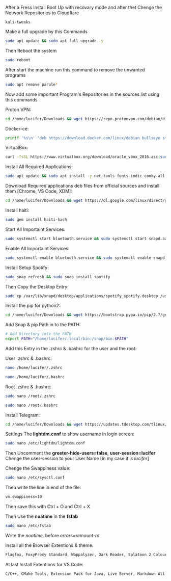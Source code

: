 After a Fress Install Boot Up with recovary mode and after thet Chenge the Network Repositories to Cloudflare  
```base
kali-tweaks
```
Make a full upgrade by this Commands

```bash
sudo apt update && sudo apt full-upgrade -y
```

Then Reboot the system

```bash
sudo reboot
```
After start the machine run this command to remove the unwanted programs

```bash
sudo apt remove parole*
```

Now add some important Program's Repositories in the sources.list using this commands

Proton VPN:

```bash
cd /home/lucifer/Downloads && wget https://repo.protonvpn.com/debian/dists/stable/main/binary-all/protonvpn-stable-release_1.0.3_all.deb && sudo dpkg -i protonvpn-stable-release_1.0.3_all.deb && rm protonvpn-stable-release_1.0.3_all.deb
```

Docker-ce:

```bash
printf '%s\n' "deb https://download.docker.com/linux/debian bullseye stable" | sudo tee /etc/apt/sources.list.d/docker-ce.list && curl -fsSL https://download.docker.com/linux/debian/gpg | sudo gpg --dearmor -o /etc/apt/trusted.gpg.d/docker-ce-archive-keyring.gpg
```

VirtualBox:

```bash
curl -fsSL https://www.virtualbox.org/download/oracle_vbox_2016.asc|sudo gpg --dearmor -o /etc/apt/trusted.gpg.d/oracle_vbox_2016.gpg && curl -fsSL https://www.virtualbox.org/download/oracle_vbox.asc|sudo gpg --dearmor -o /etc/apt/trusted.gpg.d/oracle_vbox.gpg && echo "deb [arch=amd64] https://download.virtualbox.org/virtualbox/debian bullseye contrib" | sudo tee /etc/apt/sources.list.d/virtualbox.list
```

Install All Required Applications:

```bash
sudo apt update && sudo apt install -y net-tools fonts-indic conky-all curl jq moc vlc libu2f-udev gcc g++ python3-pip python2 snapd burpsuite ffmpeg libavdevice59 docker-ce docker-ce-cli containerd.io mugshot bleachbit john metasploit-framework dirbuster nmap nikto hashid libimage-exiftool-perl binwalk steghide wordlists gobuster protonvpn xsltproc exploitdb hydra gufw transmission wpscan xxd whatweb preload dkms virtualbox virtualbox-ext-pack
```

Download Required applications deb files from official sources and install them [Chrome, VS Code, XDM]:

```bash
cd /home/lucifer/Downloads && wget https://dl.google.com/linux/direct/google-chrome-stable_current_amd64.deb && wget https://az764295.vo.msecnd.net/stable/b3e4e68a0bc097f0ae7907b217c1119af9e03435/code_1.78.2-1683731010_amd64.deb && wget https://github.com/subhra74/xdm/releases/download/8.0.26/xdman_gtk_8.0.26_amd64.deb && wget https://github.com/RickdeJager/stegseek/releases/download/v0.6/stegseek_0.6-1.deb && sudo dpkg -i *
```

Install haiti:

```bash
sudo gem install haiti-hash
```

Start All Importaint Services:

```bash
sudo systemctl start bluetooth.service && sudo systemctl start snapd.aa-prompt-listener.service && sudo systemctl start snapd.apparmor.service && sudo systemctl start snapd.recovery-chooser-trigger.service && sudo systemctl start snapd.seeded.service && sudo systemctl start snapd.service && sudo systemctl start snapd.socket
```

Enable All Importaint Services:

```bash
sudo systemctl enable bluetooth.service && sudo systemctl enable snapd.aa-prompt-listener.service && sudo systemctl enable snapd.apparmor.service && sudo systemctl enable snapd.recovery-chooser-trigger.service && sudo systemctl enable snapd.seeded.service && sudo systemctl enable snapd.service && sudo systemctl enable snapd.socket
```

Install Setup Spotify:

```bash
sudo snap refresh && sudo snap install spotify
```
Then Copy the Desktop Entry:

```bash
sudo cp /var/lib/snapd/desktop/applications/spotify_spotify.desktop /usr/share/applications/
```

Install the pip for python2:

```bash
cd /home/lucifer/Downloads && wget https://bootstrap.pypa.io/pip/2.7/get-pip.py && python2 get-pip.py
```

Add Snap & pip Path in to the PATH:

```bash
# Add Directory into the PATH
export PATH="/home/lucifer/.local/bin:/snap/bin:$PATH"
```

Add this Entry in the .zshrc & .bashrc for the user and the root:

User .zshrc & .bashrc:

```bash
nano /home/lucifer/.zshrc
```
```bash
nano /home/lucifer/.bashrc
```

Root .zshrc & .bashrc:

```bash
sudo nano /root/.zshrc
```
```bash
sudo nano /root/.bashrc
```

Install Telegram:

```bash
cd /home/lucifer/Downloads && wget https://updates.tdesktop.com/tlinux/tsetup.4.8.1.tar.xz && tar -xf tsetup.4.8.1.tar.xz && mkdir /home/lucifer/opt && mv /home/lucifer/Downloads/Telegram /home/lucifer/opt && cd /home/lucifer/opt/Telegram && ./Telegram
```

Settings The <b>lightdm.conf</b> to show username in login screen:

```bash
sudo nano /etc/lightdm/lightdm.conf
```

Then Uncomment the <b>greeter-hide-users=false</b>, <b>user-session=lucifer</b>  
Chenge the user-session to your User Name [In my case it is <i>lucifer</i>]

Chenge the Swappiness value:

```bash
sudo nano /etc/sysctl.conf
```
Then write the line in end of the file:

```bash
vm.swappiness=10
```
Then save this with Ctrl + O and Ctrl + X

Then Use the <b>noatime</b> in the <b>fstab</b>

```bash
sudo nano /etc/fstab
```

Write the <i>noatime,</i> before <i>errors=remount-ro</i>

Install all the Browser Extentions & theme:

```txt
Flagfox, FoxyProxy Standard, Wappalyzer, Dark Reader, Splatoon 2 Colours [Theme]
```

At last Install Extentions for VS Code:

```txt
C/C++, CMake Tools, Extension Pack for Java, Live Server, Markdown All in One, Prettier - Code formatter, Python, Pylance
```
